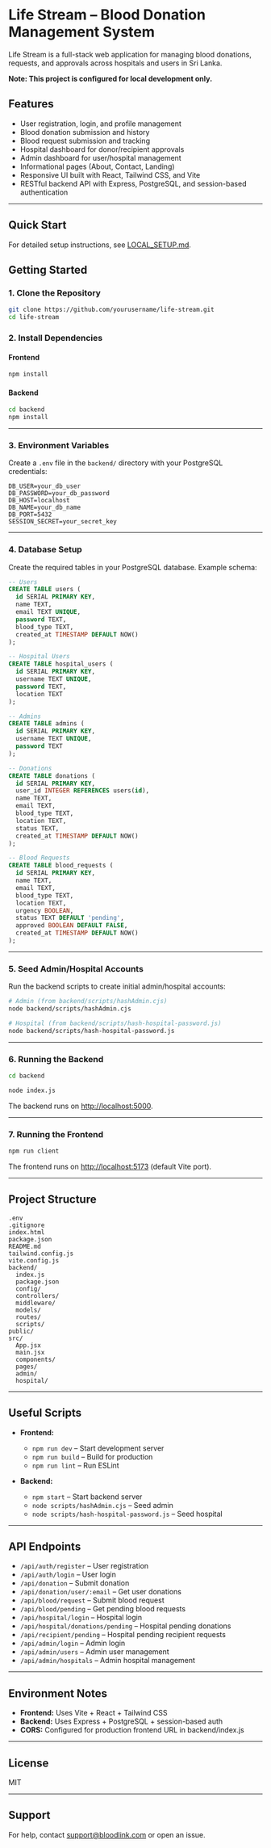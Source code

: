 # Life Stream – Blood Donation Management System

Life Stream is a full-stack web application for managing blood donations, requests, and approvals across hospitals and users in Sri Lanka.

**Note: This project is configured for local development only.**

## Features

- User registration, login, and profile management
- Blood donation submission and history
- Blood request submission and tracking
- Hospital dashboard for donor/recipient approvals
- Admin dashboard for user/hospital management
- Informational pages (About, Contact, Landing)
- Responsive UI built with React, Tailwind CSS, and Vite
- RESTful backend API with Express, PostgreSQL, and session-based authentication

---

## Quick Start

For detailed setup instructions, see [LOCAL_SETUP.md](LOCAL_SETUP.md).

## Getting Started

### 1. Clone the Repository

```sh
git clone https://github.com/yourusername/life-stream.git
cd life-stream
```

### 2. Install Dependencies

#### Frontend

```sh
npm install
```

#### Backend

```sh
cd backend
npm install
```

---

### 3. Environment Variables

Create a `.env` file in the `backend/` directory with your PostgreSQL credentials:

```
DB_USER=your_db_user
DB_PASSWORD=your_db_password
DB_HOST=localhost
DB_NAME=your_db_name
DB_PORT=5432
SESSION_SECRET=your_secret_key
```

---

### 4. Database Setup

Create the required tables in your PostgreSQL database. Example schema:

```sql
-- Users
CREATE TABLE users (
  id SERIAL PRIMARY KEY,
  name TEXT,
  email TEXT UNIQUE,
  password TEXT,
  blood_type TEXT,
  created_at TIMESTAMP DEFAULT NOW()
);

-- Hospital Users
CREATE TABLE hospital_users (
  id SERIAL PRIMARY KEY,
  username TEXT UNIQUE,
  password TEXT,
  location TEXT
);

-- Admins
CREATE TABLE admins (
  id SERIAL PRIMARY KEY,
  username TEXT UNIQUE,
  password TEXT
);

-- Donations
CREATE TABLE donations (
  id SERIAL PRIMARY KEY,
  user_id INTEGER REFERENCES users(id),
  name TEXT,
  email TEXT,
  blood_type TEXT,
  location TEXT,
  status TEXT,
  created_at TIMESTAMP DEFAULT NOW()
);

-- Blood Requests
CREATE TABLE blood_requests (
  id SERIAL PRIMARY KEY,
  name TEXT,
  email TEXT,
  blood_type TEXT,
  location TEXT,
  urgency BOOLEAN,
  status TEXT DEFAULT 'pending',
  approved BOOLEAN DEFAULT FALSE,
  created_at TIMESTAMP DEFAULT NOW()
);
```

---

### 5. Seed Admin/Hospital Accounts

Run the backend scripts to create initial admin/hospital accounts:

```sh
# Admin (from backend/scripts/hashAdmin.cjs)
node backend/scripts/hashAdmin.cjs

# Hospital (from backend/scripts/hash-hospital-password.js)
node backend/scripts/hash-hospital-password.js
```

---

### 6. Running the Backend

```sh
cd backend

node index.js
```

The backend runs on [http://localhost:5000](http://localhost:5000).

---

### 7. Running the Frontend

```sh
npm run client
```

The frontend runs on [http://localhost:5173](http://localhost:5173) (default Vite port).

---

## Project Structure

```
.env
.gitignore
index.html
package.json
README.md
tailwind.config.js
vite.config.js
backend/
  index.js
  package.json
  config/
  controllers/
  middleware/
  models/
  routes/
  scripts/
public/
src/
  App.jsx
  main.jsx
  components/
  pages/
  admin/
  hospital/
```

---

## Useful Scripts

- **Frontend:**

  - `npm run dev` – Start development server
  - `npm run build` – Build for production
  - `npm run lint` – Run ESLint

- **Backend:**
  - `npm start` – Start backend server
  - `node scripts/hashAdmin.cjs` – Seed admin
  - `node scripts/hash-hospital-password.js` – Seed hospital

---

## API Endpoints

- `/api/auth/register` – User registration
- `/api/auth/login` – User login
- `/api/donation` – Submit donation
- `/api/donation/user/:email` – Get user donations
- `/api/blood/request` – Submit blood request
- `/api/blood/pending` – Get pending blood requests
- `/api/hospital/login` – Hospital login
- `/api/hospital/donations/pending` – Hospital pending donations
- `/api/recipient/pending` – Hospital pending recipient requests
- `/api/admin/login` – Admin login
- `/api/admin/users` – Admin user management
- `/api/admin/hospitals` – Admin hospital management

---

## Environment Notes

- **Frontend:** Uses Vite + React + Tailwind CSS
- **Backend:** Uses Express + PostgreSQL + session-based auth
- **CORS:** Configured for production frontend URL in backend/index.js

---

## License

MIT

---

## Support

For help, contact [support@bloodlink.com](mailto:support@bloodlink.com) or open an issue.
